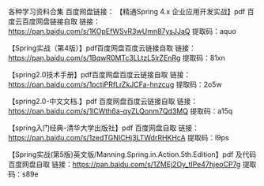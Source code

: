 
各种学习资料合集
百度网盘链接：
【精通Spring 4.x 企业应用开发实战】pdf 百度云百度网盘链接自取
链接：https://pan.baidu.com/s/1KOpEfWSvR3wUmn87ysJJaQ
提取码：aquo

【Spring实战（第4版）】pdf百度网盘百度云链接自取
链接：https://pan.baidu.com/s/1BqwR0MTc3LLtzL5lrZEnRg
提取码：81xn

【spring2.0技术手册】pdf百度网盘百度云链接自取
链接：https://pan.baidu.com/s/1pctjPRfLrZkJCFa-hnzcug
提取码：2o5w

【spring2.0-中文文档.】pdf 百度网盘百度云链接自取
链接：https://pan.baidu.com/s/1lCWth6a-qyZLQonm7Qd3MQ
提取码：a15q

【spring入门经典-清华大学出版社】pdf 百度网盘自取
链接：https://pan.baidu.com/s/1zedTGNICHj3LTWdrRHKHcA
提取码：l9ps

【Spring实战(第5版)英文版/Manning.Spring.in.Action.5th.Edition】pdf 及代码百度网盘自取
链接：https://pan.baidu.com/s/1ZMEj2Oy_tIPe47hjeoCP7g
提取码：s89e
